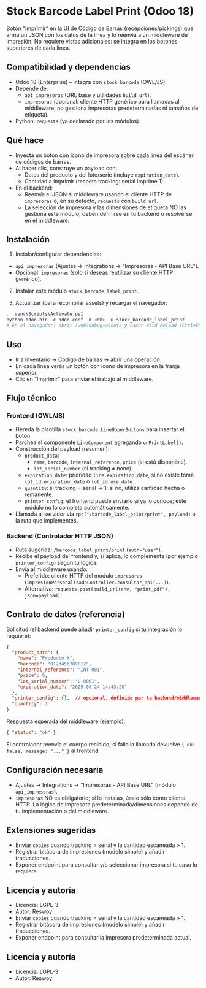 # Stock Barcode Label Print (Odoo 18)

Botón “Imprimir” en la UI de Código de Barras (recepciones/pickings) que arma un JSON con los datos de la línea y lo reenvía a un middleware de impresión. No requiere vistas adicionales: se integra en los botones superiores de cada línea.

## Compatibilidad y dependencias
- Odoo 18 (Enterprise) – integra con `stock_barcode` (OWL/JS).
- Depende de:
  - `api_impresoras` (URL base y utilidades `build_url`).
  - `impresoras` (opcional: cliente HTTP genérico para llamadas al middleware; no gestiona impresoras predeterminadas ni tamaños de etiqueta).
- Python: `requests` (ya declarado por los módulos).

## Qué hace
- Inyecta un botón con ícono de impresora sobre cada línea del escáner de códigos de barras.
- Al hacer clic, construye un payload con:
  - Datos del producto y del lote/serie (incluye `expiration_date`).
  - Cantidad a imprimir (respeta tracking: serial imprime 1).
- En el backend:
  - Reenvía el JSON al middleware usando el cliente HTTP de `impresoras` o, en su defecto, `requests` con `build_url`.
  - La selección de impresora y las dimensiones de etiqueta NO las gestiona este módulo; deben definirse en tu backend o resolverse en el middleware.

## Instalación
1) Instalar/configurar dependencias:
- `api_impresoras` (Ajustes → Integrations → “Impresoras - API Base URL”).
- Opcional: `impresoras` (solo si deseas reutilizar su cliente HTTP genérico).

2) Instalar este módulo `stock_barcode_label_print`.

3) Actualizar (para recompilar assets) y recargar el navegador:
```powershell
. .venv\Scripts\Activate.ps1
python odoo-bin -c odoo.conf -d <db> -u stock_barcode_label_print
# En el navegador: abrir /web?debug=assets y hacer Hard Reload (Ctrl+F5)
```

## Uso
- Ir a Inventario → Código de barras → abrir una operación.
- En cada línea verás un botón con ícono de impresora en la franja superior.
- Clic en “Imprimir” para enviar el trabajo al middleware.

## Flujo técnico
### Frontend (OWL/JS)
- Hereda la plantilla `stock_barcode.LineUpperButtons` para insertar el botón.
- Parchea el componente `LineComponent` agregando `onPrintLabel()`.
- Construcción del payload (resumen):
  - `product_data`:
    - `name`, `barcode`, `internal_reference`, `price` (si está disponible).
    - `lot_serial_number` (si tracking ≠ none).
  - `expiration_date`: prioridad `line.expiration_date`, si no existe toma `lot_id.expiration_date` o `lot_id.use_date`.
  - `quantity`: si tracking = serial → 1; si no, utiliza cantidad hecha o remanente.
  - `printer_config`: el frontend puede enviarlo si ya lo conoce; este módulo no lo completa automáticamente.
- Llamada al servidor vía `rpc("/barcode_label_print/print", payload)` o la ruta que implementes.

### Backend (Controlador HTTP JSON)
- Ruta sugerida: `/barcode_label_print/print` (`auth="user"`).
- Recibe el payload del frontend y, si aplica, lo complementa (por ejemplo `printer_config`) según tu lógica.
- Envía al middleware usando:
  - Preferido: cliente HTTP del módulo `impresoras` (`ImpresionPersonalizadaController.consultar_api(...)`).
  - Alternativa: `requests.post(build_url(env, "print_pdf"), json=payload)`.

## Contrato de datos (referencia)
Solicitud (el backend puede añadir `printer_config` si tu integración lo requiere):
```json
{
  "product_data": {
    "name": "Producto X",
    "barcode": "0123456789012",
    "internal_reference": "INT-001",
    "price": 0,
    "lot_serial_number": "L-0001",
    "expiration_date": "2025-08-24 14:43:28"
  },
  "printer_config": {},  // opcional, definido por tu backend/middleware
  "quantity": 1
}
```
Respuesta esperada del middleware (ejemplo):
```json
{ "status": "ok" }
```
El controlador reenvía el cuerpo recibido; si falla la llamada devuelve `{ ok: false, message: "..." }` al frontend.

## Configuración necesaria
- Ajustes → Integrations → “Impresoras - API Base URL” (módulo `api_impresoras`).
- `impresoras` NO es obligatorio; si lo instalas, úsalo sólo como cliente HTTP. La lógica de impresora predeterminada/dimensiones depende de tu implementación o del middleware.

## Extensiones sugeridas
- Enviar `copies` cuando tracking = serial y la cantidad escaneada > 1.
- Registrar bitácora de impresiones (modelo simple) y añadir traducciones.
- Exponer endpoint para consultar y/o seleccionar impresora si tu caso lo requiere.

## Licencia y autoría
- Licencia: LGPL-3
- Autor: Reswoy
- Enviar `copies` cuando tracking = serial y la cantidad escaneada > 1.
- Registrar bitácora de impresiones (modelo simple) y añadir traducciones.
- Exponer endpoint para consultar la impresora predeterminada actual.

## Licencia y autoría
- Licencia: LGPL-3
- Autor: Reswoy
